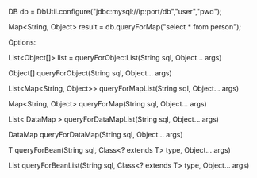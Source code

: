 
DB db = DbUtil.configure("jdbc:mysql://ip:port/db","user","pwd");


Map<String, Object> result = db.queryForMap("select * from person");

Options:

List<Object[]> list = queryForObjectList(String sql, Object... args)

Object[] queryForObject(String sql, Object... args)

List<Map<String, Object>> queryForMapList(String sql, Object... args)

Map<String, Object> queryForMap(String sql, Object... args)

List< DataMap > queryForDataMapList(String sql, Object... args)

DataMap queryForDataMap(String sql, Object... args)

T queryForBean(String sql, Class<? extends T> type, Object... args)

List<T> queryForBeanList(String sql, Class<? extends T> type, Object... args)

